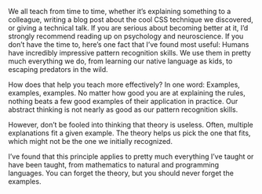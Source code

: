 

We all teach from time to time, whether it’s explaining something to a colleague, writing a blog post about
the cool CSS technique we discovered, or giving a technical talk. If you are serious about becoming better at
it, I’d strongly recommend reading up on psychology and neuroscience. If you don’t have the time to,
here’s one fact that I’ve found most useful: Humans have incredibly impressive pattern recognition skills.
We use them in pretty much everything we do, from learning our native language as kids, to escaping predators
in the wild. 

How does that help you teach more effectively? In one word: Examples, examples, examples. No matter how good
you are at explaining the rules, nothing beats a few good examples of their application in practice. Our
abstract thinking is not nearly as good as our pattern recognition skills.

However, don’t be fooled into thinking that theory is useless. Often, multiple explanations fit a given
example. The theory helps us pick the one that fits, which might not be the one we initially recognized.

I’ve found that this principle applies to pretty much everything I’ve taught or have been taught, from
mathematics to natural and programming languages. You can forget the theory, but you should never forget the
examples.